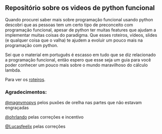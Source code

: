 ## Repositório sobre os videos de python funcional

Quando procurei saber mais sobre programação funcional usando python descobri que as pessoas tem um certo tipo de preconceito com programação funcional, apesar de python ter muitas features que ajudam a implementar muitas coisas do paradigma. Que esses roteiros, vídeos, slides (e qualquer coisa que o valha) te ajudem a evoluir um pouco mais na programação com python.

Sei que o material em português é escasso em tudo que se diz relacionado a programação funcional, então espero que esse seja um guia para você poder conhecer um pouco mais sobre o mundo maravilhoso do cálculo lambda.


Para ver os [roteiros](/roteiros).

### Agradecimentos:

[@magnvmopvs](https://github.com/magnvmopvs) pelos puxões de orelha nas partes que não estavam engraçadas

[@ohrlando](https://github.com/ohrlando) pelas correções e incentivo

[@Lucasfeelix](https://github.com/Lucasfeelix) pelas correções
